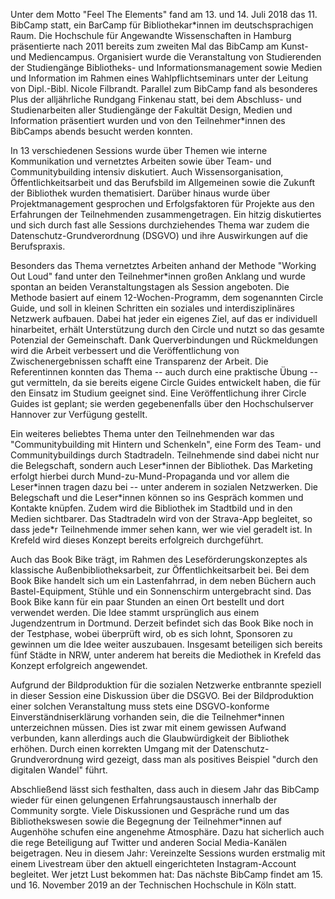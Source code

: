 Unter dem Motto "Feel The Elements" fand am 13. und 14. Juli 2018 das 11.
BibCamp statt, ein BarCamp für Bibliothekar\*innen im deutschsprachigen
Raum. Die Hochschule für Angewandte Wissenschaften in Hamburg
präsentierte nach 2011 bereits zum zweiten Mal das BibCamp am Kunst- und
Mediencampus. Organisiert wurde die Veranstaltung von Studierenden der
Studiengänge Bibliotheks- und Informationsmanagement sowie Medien und
Information im Rahmen eines Wahlpflichtseminars unter der Leitung von
Dipl.-Bibl. Nicole Filbrandt. Parallel zum BibCamp fand als besonderes
Plus der alljährliche Rundgang Finkenau statt, bei dem Abschluss- und
Studienarbeiten aller Studiengänge der Fakultät Design, Medien und
Information präsentiert wurden und von den Teilnehmer\*innen des
BibCamps abends besucht werden konnten.

In 13 verschiedenen Sessions wurde über Themen wie interne Kommunikation
und vernetztes Arbeiten sowie über Team- und Communitybuilding intensiv
diskutiert. Auch Wissensorganisation, Öffentlichkeitsarbeit und das
Berufsbild im Allgemeinen sowie die Zukunft der Bibliothek wurden
thematisiert. Darüber hinaus wurde über Projektmanagement gesprochen und
Erfolgsfaktoren für Projekte aus den Erfahrungen der Teilnehmenden
zusammengetragen. Ein hitzig diskutiertes und sich durch fast alle
Sessions durchziehendes Thema war zudem die Datenschutz-Grundverordnung
(DSGVO) und ihre Auswirkungen auf die Berufspraxis.

Besonders das Thema vernetztes Arbeiten anhand der Methode "Working Out
Loud" fand unter den Teilnehmer\*innen großen Anklang und wurde spontan
an beiden Veranstaltungstagen als Session angeboten. Die Methode basiert
auf einem 12-Wochen-Programm, dem sogenannten Circle Guide, und soll in
kleinen Schritten ein soziales und interdisziplinäres Netzwerk aufbauen.
Dabei hat jeder ein eigenes Ziel, auf das er individuell hinarbeitet,
erhält Unterstützung durch den Circle und nutzt so das gesamte Potenzial
der Gemeinschaft. Dank Querverbindungen und Rückmeldungen wird die
Arbeit verbessert und die Veröffentlichung von Zwischenergebnissen
schafft eine Transparenz der Arbeit. Die Referentinnen konnten das Thema
-- auch durch eine praktische Übung -- gut vermitteln, da sie bereits
eigene Circle Guides entwickelt haben, die für den Einsatz im Studium
geeignet sind. Eine Veröffentlichung ihrer Circle Guides ist geplant;
sie werden gegebenenfalls über den Hochschulserver Hannover zur
Verfügung gestellt.

Ein weiteres beliebtes Thema unter den Teilnehmenden war das
"Communitybuilding mit Hintern und Schenkeln", eine Form des Team- und
Communitybuildings durch Stadtradeln. Teilnehmende sind dabei nicht nur
die Belegschaft, sondern auch Leser\*innen der Bibliothek. Das Marketing
erfolgt hierbei durch Mund-zu-Mund-Propaganda und vor allem die
Leser\*innen tragen dazu bei -- unter anderem in sozialen Netzwerken.
Die Belegschaft und die Leser\*innen können so ins Gespräch kommen und
Kontakte knüpfen. Zudem wird die Bibliothek im Stadtbild und in den
Medien sichtbarer. Das Stadtradeln wird von der Strava-App begleitet, so
dass jede\*r Teilnehmende immer sehen kann, wer wie viel geradelt ist.
In Krefeld wird dieses Konzept bereits erfolgreich durchgeführt.

Auch das Book Bike trägt, im Rahmen des Leseförderungskonzeptes als
klassische Außenbibliotheksarbeit, zur Öffentlichkeitsarbeit bei. Bei
dem Book Bike handelt sich um ein Lastenfahrrad, in dem neben Büchern
auch Bastel-Equipment, Stühle und ein Sonnenschirm untergebracht sind.
Das Book Bike kann für ein paar Stunden an einen Ort bestellt und dort
verwendet werden. Die Idee stammt ursprünglich aus einem Jugendzentrum
in Dortmund. Derzeit befindet sich das Book Bike noch in der Testphase,
wobei überprüft wird, ob es sich lohnt, Sponsoren zu gewinnen um die
Idee weiter auszubauen. Insgesamt beteiligen sich bereits fünf Städte in
NRW, unter anderem hat bereits die Mediothek in Krefeld das Konzept
erfolgreich angewendet.

Aufgrund der Bildproduktion für die sozialen Netzwerke entbrannte
speziell in dieser Session eine Diskussion über die DSGVO. Bei der
Bildproduktion einer solchen Veranstaltung muss stets eine
DSGVO-konforme Einverständniserklärung vorhanden sein, die die
Teilnehmer\*innen unterzeichnen müssen. Dies ist zwar mit einem gewissen
Aufwand verbunden, kann allerdings auch die Glaubwürdigkeit der
Bibliothek erhöhen. Durch einen korrekten Umgang mit der
Datenschutz-Grundverordnung wird gezeigt, dass man als positives
Beispiel "durch den digitalen Wandel" führt.

Abschließend lässt sich festhalten, dass auch in diesem Jahr das BibCamp
wieder für einen gelungenen Erfahrungsaustausch innerhalb der Community
sorgte. Viele Diskussionen und Gespräche rund um das Bibliothekswesen
sowie die Begegnung der Teilnehmer\*innen auf Augenhöhe schufen eine
angenehme Atmosphäre. Dazu hat sicherlich auch die rege Beteiligung auf
Twitter und anderen Social Media-Kanälen beigetragen. Neu in diesem
Jahr: Vereinzelte Sessions wurden erstmalig mit einem Livestream über
den aktuell eingerichteten Instagram-Account begleitet. Wer jetzt Lust
bekommen hat: Das nächste BibCamp findet am 15. und 16. November 2019 an
der Technischen Hochschule in Köln statt.
